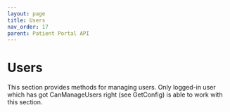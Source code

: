 ```yaml
---
layout: page
title: Users
nav_order: 17
parent: Patient Portal API
---
```


# Users


This section provides methods for managing users. Only logged-in user which has got CanManageUsers right (see GetConfig) is able to work with this section.

